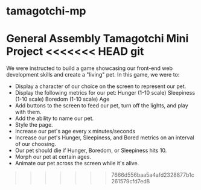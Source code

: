 # tamagotchi-mp
General Assembly Tamagotchi Mini Project
<<<<<<< HEAD
git 
=======
We were instructed to build a game showcasing our front-end web development skills and create a "living" pet.
In this game, we were to:
* Display a character of our choice on the screen to represent our pet.
* Display the following metrics for our pet:
  Hunger (1-10 scale) 
  Sleepiness (1-10 scale)
  Boredom (1-10 scale)
  Age
* Add buttons to the screen to feed our pet, turn off the lights, and play with them.
* Add the ability to name our pet.
* Style the page.
* Increase our pet's age every x minutes/seconds
* Increase our pet's Hunger, Sleepiness, and Bored metrics on an interval of our choosing.
* Our pet should die if Hunger, Boredom, or Sleepiness hits 10.
* Morph our pet at certain ages.
* Animate our pet across the screen while it's alive.
>>>>>>> 7666d556baa5a4afd2328877b1c261579cfd7ed8
